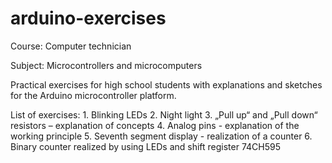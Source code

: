 # arduino-exercises
Course: Computer technician

Subject: Microcontrollers and microcomputers

Practical exercises for high school students with explanations and sketches for the Arduino microcontroller platform.

List of exercises:
    1. Blinking LEDs
    2. Night light
    3. „Pull up“ and „Pull down“ resistors – explanation of concepts
    4. Analog pins - explanation of the working principle
    5. Seventh segment display - realization of a counter
    6. Binary counter realized by using LEDs and shift register 74CH595
